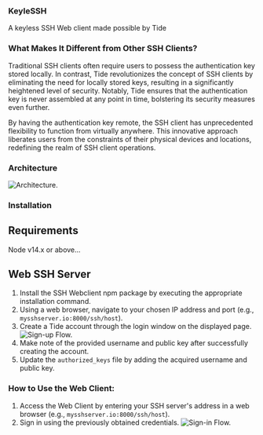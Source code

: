 ### KeyleSSH
A keyless SSH Web client made possible by Tide 

### What Makes It Different from Other SSH Clients?

Traditional SSH clients often require users to possess the authentication key stored locally. In contrast, Tide revolutionizes the concept of SSH clients by eliminating the need for locally stored keys, resulting in a significantly heightened level of security. Notably, Tide ensures that the authentication key is never assembled at any point in time, bolstering its security measures even further.

By having the authentication key remote, the SSH client has unprecedented flexibility to function from virtually anywhere. This innovative approach liberates users from the constraints of their physical devices and locations, redefining the realm of SSH client operations.

### Architecture

![Architecture.](https://github.com/tide-foundation/KeyleSSH/blob/main/diagrams/svg/KeyleSSH%20Architecture.svg)

### Installation

## Requirements
Node v14.x or above... 

## Web SSH Server

1. Install the SSH Webclient npm package by executing the appropriate installation command.
2. Using a web browser, navigate to your chosen IP address and port (e.g., `mysshserver.io:8000/ssh/host`).
3. Create a Tide account through the login window on the displayed page. ![Sign-up Flow.](https://github.com/tide-foundation/KeyleSSH/blob/main/diagrams/svg/admin-signup.svg)
4. Make note of the provided username and public key after successfully creating the account.
5. Update the `authorized_keys` file by adding the acquired username and public key.

### How to Use the Web Client:

1. Access the Web Client by entering your SSH server's address in a web browser (e.g., `mysshserver.io:8000/ssh/host`). 
2. Sign in using the previously obtained credentials.  ![Sign-in Flow.](https://github.com/tide-foundation/KeyleSSH/blob/main/diagrams/svg/Sign-in.svg)
